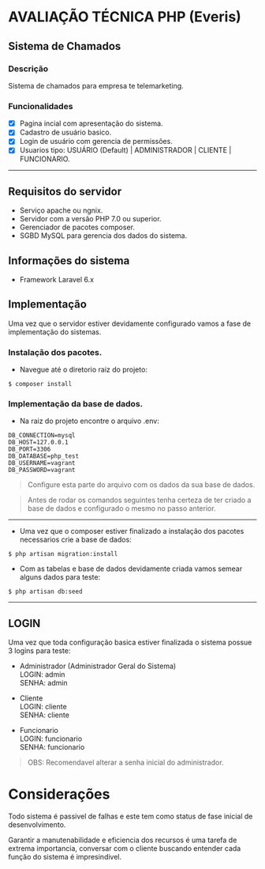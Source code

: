 # AVALIAÇÃO TÉCNICA PHP (Everis)
## Sistema de Chamados

### Descrição
Sistema de chamados para empresa te telemarketing.

### Funcionalidades
- [x] Pagina incial com apresentação do sistema.
- [x] Cadastro de usuário basico.
- [x] Login de usuário com gerencia de permissões.
- [x] Usuarios tipo: USUÁRIO (Default) | ADMINISTRADOR | CLIENTE | FUNCIONARIO.

---

## Requisitos do servidor
- Serviço apache ou ngnix.
- Servidor com a versão PHP 7.0 ou superior.
- Gerenciador de pacotes composer.
- SGBD MySQL para gerencia dos dados do sistema.

## Informações do sistema
- Framework Laravel 6.x

## Implementação
Uma vez que o servidor estiver devidamente configurado vamos a fase de implementação do sistemas.

### Instalação dos pacotes.

- Navegue até o diretorio raiz do projeto:
```
$ composer install
```

### Implementação da base de dados.
- Na raiz do projeto encontre o arquivo .env:
```
DB_CONNECTION=mysql
DB_HOST=127.0.0.1
DB_PORT=3306
DB_DATABASE=php_test
DB_USERNAME=vagrant
DB_PASSWORD=vagrant
```
> Configure esta parte do arquivo com os dados da sua base de dados.

> Antes de rodar os comandos seguintes tenha certeza de ter criado a base de dados e configurado o mesmo no passo anterior.

---

- Uma vez que o composer estiver finalizado a instalação dos pacotes necessarios crie a base de dados:
```
$ php artisan migration:install
```

- Com as tabelas e base de dados devidamente criada vamos semear alguns dados para teste:
```
$ php artisan db:seed
```
---

## LOGIN
Uma vez que toda configuração basica estiver finalizada o sistema possue 3 logins para teste:

- Administrador (Administrador Geral do Sistema)  
LOGIN: admin  
SENHA: admin  

- Cliente  
LOGIN: cliente  
SENHA: cliente  

- Funcionario  
LOGIN: funcionario  
SENHA: funcionario  

> OBS: Recomendavel alterar a senha inicial do administrador.

# Considerações
Todo sistema é passivel de falhas e este tem como status de fase inicial de desenvolvimento.

Garantir a manutenabilidade e eficiencia dos recursos é uma tarefa de extrema importancia, conversar com o cliente buscando entender cada função do sistema é impresindivel.